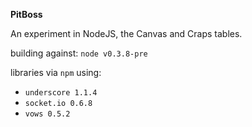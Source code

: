 **PitBoss**

An experiment in NodeJS, the Canvas and Craps tables.

building against: `node v0.3.8-pre` 

libraries via `npm` using:
* `underscore 1.1.4`
* `socket.io 0.6.8`
* `vows 0.5.2`




 